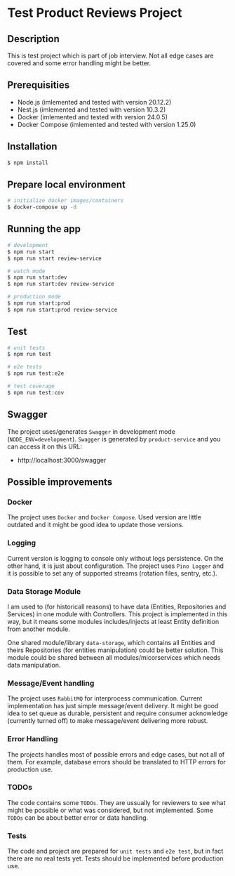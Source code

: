 # Test Product Reviews Project

## Description

This is test project which is part of job interview. Not all edge cases are covered and some error handling might be better.

## Prerequisities

- Node.js (imlemented and tested with version 20.12.2)
- Nest.js (imlemented and tested with version 10.3.2)
- Docker (imlemented and tested with version 24.0.5)
- Docker Compose (imlemented and tested with version 1.25.0)

## Installation

```bash
$ npm install
```

## Prepare local environment
```bash
# initialize docker images/containers
$ docker-compose up -d
```

## Running the app

```bash
# development
$ npm run start
$ npm run start review-service

# watch mode
$ npm run start:dev
$ npm run start:dev review-service

# production mode
$ npm run start:prod
$ npm run start:prod review-service
```

## Test

```bash
# unit tests
$ npm run test

# e2e tests
$ npm run test:e2e

# test coverage
$ npm run test:cov
```

## Swagger

The project uses/generates `Swagger` in development mode (`NODE_ENV=development`). `Swagger` is generated by `product-service`
and you can access it on this URL:
- http://localhost:3000/swagger

## Possible improvements

### Docker

The project uses `Docker` and `Docker Compose`. Used version are little outdated and it might be good idea to update those versions.

### Logging

Current version is logging to console only without logs persistence. On the other hand, it is just about configuration.
The project uses `Pino Logger` and it is possible to set any of supported streams (rotation files, sentry, etc.).

### Data Storage Module

I am used to (for historicall reasons) to have data (Entities, Repositories and Services) in one module with Controllers.
This project is implemented in this way, but it means some modules includes/injects at least Entity definition from another
module.

One shared module/library `data-storage`, which contains all Entities and theirs Repositories (for entities manipulation)
could be better solution. This module could be shared between all modules/micorservices which needs data manipulation.

### Message/Event handling

The project uses `RabbitMQ` for interprocess communication. Current implementation has just simple message/event delivery.
It might be good idea to set queue as durable, persistent and require consumer acknowledge (currently turned off) to
make message/event delivering more robust.

### Error Handling

The projects handles most of possible errors and edge cases, but not all of them. For example, database errors should
be translated to HTTP errors for production use.

### TODOs

The code contains some `TODOs`. They are ussually for reviewers to see what might be possible or what was considered,
but not implemented. Some `TODOs` can be about better error or data handling.

### Tests

The code and project are prepared for `unit tests` and `e2e test`, but in fact there are no real tests yet. Tests
should be implemented before production use.
